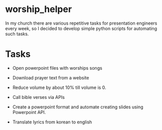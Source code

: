 # worship_helper
In my church there are various repetitive tasks for presentation engineers every week, so I decided to develop simple python scripts for automating such tasks.

# Tasks

- Open powerpoint files with worships songs

- Download prayer text from a website

- Reduce volume by about 10% till volume is 0.

- Call bible verses via APIs

- Create a powerpoint format and automate creating slides using Powerpoint API.

- Translate lyrics from korean to english
